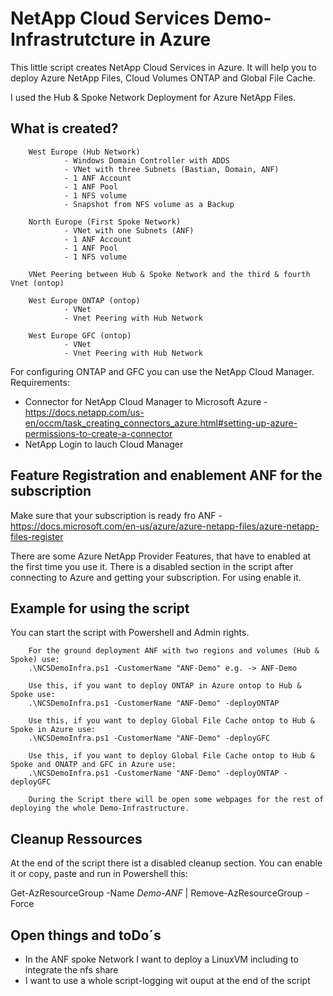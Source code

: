 # NetApp Cloud Services Demo-Infrastrutcture in Azure

This little script creates NetApp Cloud Services in Azure. It will help you to deploy Azure NetApp Files, Cloud Volumes ONTAP and Global File Cache.

I used the Hub & Spoke Network Deployment for Azure NetApp Files.

## What is created?
        West Europe (Hub Network)
                - Windows Domain Controller with ADDS
                - VNet with three Subnets (Bastian, Domain, ANF)
                - 1 ANF Account
                - 1 ANF Pool
                - 1 NFS volume
                - Snapshot from NFS volume as a Backup
        
        North Europe (First Spoke Network)
                - VNet with one Subnets (ANF)
                - 1 ANF Account
                - 1 ANF Pool
                - 1 NFS volume
        
        VNet Peering between Hub & Spoke Network and the third & fourth Vnet (ontop)
        
        West Europe ONTAP (ontop)
                - VNet
                - Vnet Peering with Hub Network
        
        West Europe GFC (ontop)
                - VNet
                - Vnet Peering with Hub Network

For configuring ONTAP and GFC you can use the NetApp Cloud Manager. 
Requirements:
- Connector for NetApp Cloud Manager to Microsoft Azure - https://docs.netapp.com/us-en/occm/task_creating_connectors_azure.html#setting-up-azure-permissions-to-create-a-connector
- NetApp Login to lauch Cloud Manager

## Feature Registration and enablement ANF for the subscription
Make sure that your subscription is ready fro ANF - https://docs.microsoft.com/en-us/azure/azure-netapp-files/azure-netapp-files-register

There are some Azure NetApp Provider Features, that have to enabled at the first time you use it.
There is a disabled section in the script after connecting to Azure and getting your subscription.
For using enable it.

## Example for using the script
You can start the script with Powershell and Admin rights.

        For the ground deployment ANF with two regions and volumes (Hub & Spoke) use:
        .\NCSDemoInfra.ps1 -CustomerName "ANF-Demo" e.g. -> ANF-Demo

        Use this, if you want to deploy ONTAP in Azure ontop to Hub & Spoke use:
        .\NCSDemoInfra.ps1 -CustomerName "ANF-Demo" -deployONTAP

        Use this, if you want to deploy Global File Cache ontop to Hub & Spoke in Azure use:
        .\NCSDemoInfra.ps1 -CustomerName "ANF-Demo" -deployGFC
        
        Use this, if you want to deploy Global File Cache ontop to Hub & Spoke and ONATP and GFC in Azure use:
        .\NCSDemoInfra.ps1 -CustomerName "ANF-Demo" -deployONTAP -deployGFC        

        During the Script there will be open some webpages for the rest of deploying the whole Demo-Infrastructure.
        
## Cleanup Ressources
At the end of the script there ist a disabled cleanup section. You can enable it or copy, paste and run in Powershell this:

Get-AzResourceGroup -Name *Demo-ANF* | Remove-AzResourceGroup -Force


## Open things and toDo´s
- In the ANF spoke Network I want to deploy a LinuxVM including to integrate the nfs share
- I want to use a whole script-logging wit ouput at the end of the script
